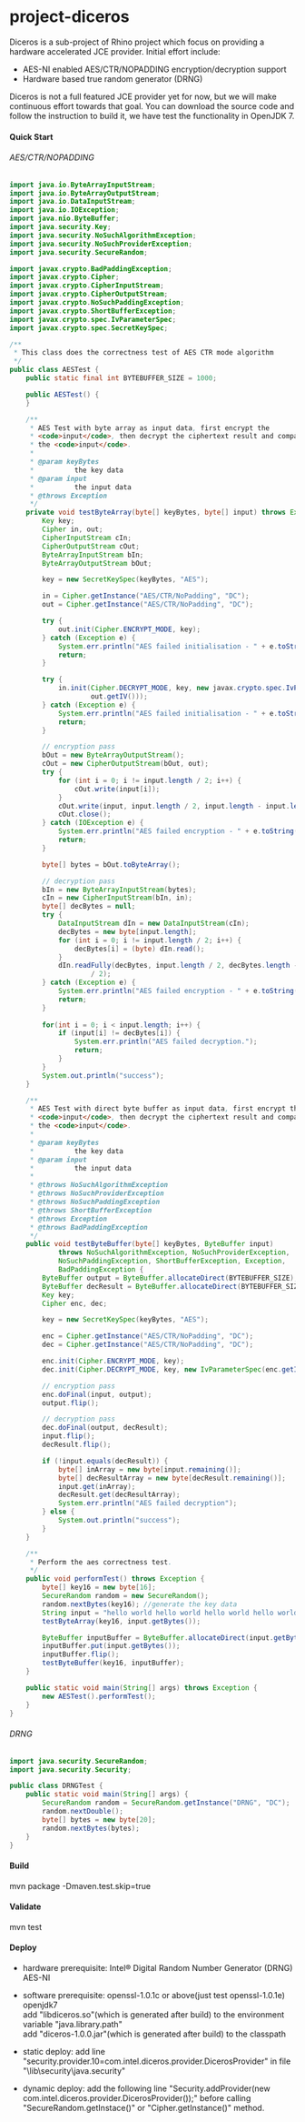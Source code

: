 project-diceros
===============

Diceros is a sub-project of Rhino project which focus on providing a hardware accelerated JCE provider. Initial effort include:
* AES-NI enabled AES/CTR/NOPADDING encryption/decryption support
* Hardware based true random generator (DRNG)

Diceros is not a full featured JCE provider yet for now, but we will make continuous effort towards that goal. You can download the source code and follow the instruction to build it, we have test the functionality in OpenJDK 7.

#### Quick Start

###### AES/CTR/NOPADDING
```java
import java.io.ByteArrayInputStream;
import java.io.ByteArrayOutputStream;
import java.io.DataInputStream;
import java.io.IOException;
import java.nio.ByteBuffer;
import java.security.Key;
import java.security.NoSuchAlgorithmException;
import java.security.NoSuchProviderException;
import java.security.SecureRandom;

import javax.crypto.BadPaddingException;
import javax.crypto.Cipher;
import javax.crypto.CipherInputStream;
import javax.crypto.CipherOutputStream;
import javax.crypto.NoSuchPaddingException;
import javax.crypto.ShortBufferException;
import javax.crypto.spec.IvParameterSpec;
import javax.crypto.spec.SecretKeySpec;

/**
 * This class does the correctness test of AES CTR mode algorithm
 */
public class AESTest {
	public static final int BYTEBUFFER_SIZE = 1000;

	public AESTest() {
	}

	/**
	 * AES Test with byte array as input data, first encrypt the
	 * <code>input</code>, then decrypt the ciphertext result and compare it with
	 * the <code>input</code>.
	 * 
	 * @param keyBytes
	 *          the key data
	 * @param input
	 *          the input data
	 * @throws Exception
	 */
	private void testByteArray(byte[] keyBytes, byte[] input) throws Exception {
		Key key;
		Cipher in, out;
		CipherInputStream cIn;
		CipherOutputStream cOut;
		ByteArrayInputStream bIn;
		ByteArrayOutputStream bOut;

		key = new SecretKeySpec(keyBytes, "AES");

		in = Cipher.getInstance("AES/CTR/NoPadding", "DC");
		out = Cipher.getInstance("AES/CTR/NoPadding", "DC");

		try {
			out.init(Cipher.ENCRYPT_MODE, key);
		} catch (Exception e) {
			System.err.println("AES failed initialisation - " + e.toString());
			return;
		}

		try {
			in.init(Cipher.DECRYPT_MODE, key, new javax.crypto.spec.IvParameterSpec(
					out.getIV()));
		} catch (Exception e) {
			System.err.println("AES failed initialisation - " + e.toString());
			return;
		}

		// encryption pass
		bOut = new ByteArrayOutputStream();
		cOut = new CipherOutputStream(bOut, out);
		try {
			for (int i = 0; i != input.length / 2; i++) {
				cOut.write(input[i]);
			}
			cOut.write(input, input.length / 2, input.length - input.length / 2);
			cOut.close();
		} catch (IOException e) {
			System.err.println("AES failed encryption - " + e.toString());
			return;
		}

		byte[] bytes = bOut.toByteArray();

		// decryption pass
		bIn = new ByteArrayInputStream(bytes);
		cIn = new CipherInputStream(bIn, in);
		byte[] decBytes = null;
		try {
			DataInputStream dIn = new DataInputStream(cIn);
			decBytes = new byte[input.length];
			for (int i = 0; i != input.length / 2; i++) {
				decBytes[i] = (byte) dIn.read();
			}
			dIn.readFully(decBytes, input.length / 2, decBytes.length - input.length
					/ 2);
		} catch (Exception e) {
			System.err.println("AES failed encryption - " + e.toString());
			return;
		}
		
		for(int i = 0; i < input.length; i++) {
			if (input[i] != decBytes[i]) {
				System.err.println("AES failed decryption.");
				return;
			}
		}
		System.out.println("success");
	}

	/**
	 * AES Test with direct byte buffer as input data, first encrypt the
	 * <code>input</code>, then decrypt the ciphertext result and compare it with
	 * the <code>input</code>.
	 * 
	 * @param keyBytes
	 *          the key data
	 * @param input
	 *          the input data
	 * 
	 * @throws NoSuchAlgorithmException
	 * @throws NoSuchProviderException
	 * @throws NoSuchPaddingException
	 * @throws ShortBufferException
	 * @throws Exception
	 * @throws BadPaddingException
	 */
	public void testByteBuffer(byte[] keyBytes, ByteBuffer input)
			throws NoSuchAlgorithmException, NoSuchProviderException,
			NoSuchPaddingException, ShortBufferException, Exception,
			BadPaddingException {
		ByteBuffer output = ByteBuffer.allocateDirect(BYTEBUFFER_SIZE);
		ByteBuffer decResult = ByteBuffer.allocateDirect(BYTEBUFFER_SIZE);
		Key key;
		Cipher enc, dec;

		key = new SecretKeySpec(keyBytes, "AES");

		enc = Cipher.getInstance("AES/CTR/NoPadding", "DC");
		dec = Cipher.getInstance("AES/CTR/NoPadding", "DC");

		enc.init(Cipher.ENCRYPT_MODE, key);
		dec.init(Cipher.DECRYPT_MODE, key, new IvParameterSpec(enc.getIV()));

		// encryption pass
		enc.doFinal(input, output);
		output.flip();

		// decryption pass
		dec.doFinal(output, decResult);
		input.flip();
		decResult.flip();

		if (!input.equals(decResult)) {
			byte[] inArray = new byte[input.remaining()];
			byte[] decResultArray = new byte[decResult.remaining()];
			input.get(inArray);
			decResult.get(decResultArray);
			System.err.println("AES failed decryption");
		} else {
			System.out.println("success");
		}
	}

	/**
	 * Perform the aes correctness test.
	 */
	public void performTest() throws Exception {
		byte[] key16 = new byte[16];
		SecureRandom random = new SecureRandom();
		random.nextBytes(key16); //generate the key data
		String input = "hello world hello world hello world hello world hello world hello world";
		testByteArray(key16, input.getBytes());

		ByteBuffer inputBuffer = ByteBuffer.allocateDirect(input.getBytes().length);
		inputBuffer.put(input.getBytes());
		inputBuffer.flip();
		testByteBuffer(key16, inputBuffer);
	}

	public static void main(String[] args) throws Exception {
		new AESTest().performTest();
	}
}
```
###### DRNG
```java
import java.security.SecureRandom;
import java.security.Security;

public class DRNGTest {
	public static void main(String[] args) {
		SecureRandom random = SecureRandom.getInstance("DRNG", "DC");
		random.nextDouble();
		byte[] bytes = new byte[20];
		random.nextBytes(bytes);
	}
}
```
#### Build 
mvn package -Dmaven.test.skip=true

#### Validate
mvn test  

#### Deploy
* hardware prerequisite:
Intel® Digital Random Number Generator (DRNG)   
AES-NI

* software prerequisite:
openssl-1.0.1c or above(just test openssl-1.0.1e)   
openjdk7   
add "libdiceros.so"(which is generated after build) to the environment variable "java.library.path"   
add "diceros-1.0.0.jar"(which is generated after build) to the classpath

* static deploy:
add line "security.provider.10=com.intel.diceros.provider.DicerosProvider" in file "<java-home>\lib\security\java.security"

* dynamic deploy:
add the following line "Security.addProvider(new com.intel.diceros.provider.DicerosProvider());" before calling "SecureRandom.getInstace()" or "Cipher.getInstance()" method.
